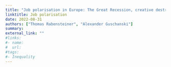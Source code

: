 ```yaml
---
title: "Job polarisation in Europe: The Great Recession, creative destruction and worker power"
linktitle: Job polarisation
date: 2022-08-31
authors: ["Thomas Rabensteiner", "Alexander Guschanski"]
summary: 
external_link: ""
#links:
#- name:
#  url: 
#tags:
#- Inequality
---
```


